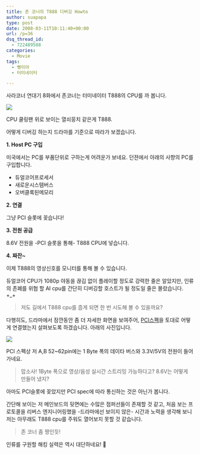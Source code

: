 ```yaml
---
title: 존 코너의 T888 디버깅 Howto
author: suapapa
type: post
date: 2008-03-11T10:11:40+00:00
url: /p=36
dsq_thread_id:
  - 722489588
categories:
  - Movie
tags:
  - 뻥이야
  - 터미네이터

---
```

사라코너 연대기 8화에서 존코너는 터미네이터 T888의 CPU를 까 봅니다.

![](https://asset.homin.dev/blog/2008/03/jc_debugging_t888.webp)

CPU 쿨링팬 위로 보이는 열쇠뭉치 같은게 T888.

어떻게 디버깅 하는지 드라마를 기준으로 따라가 보겠습니다.



**1. Host PC 구입**

미국에서는 PC를 부품단위로 구하는게 어려운가 보네요. 던젼에서 아래의 사향의 PC를 구입합니다.

  * 듀얼코어프로세서
  * 새로운시스템버스
  * 오버클록된메모리

**2. 연결**

그냥 PCI 슬롯에 꽂습니다!

**3. 전원 공급**

8.6V 전원을 -PCI 슬롯을 통해- T888 CPU에 넣습니다.

**4. 짜잔~**

이제 T888의 영상신호를 모니터를 통해 볼 수 있습니다.

듀얼코어 CPU가 1080p 야동을 끊김 없이 플레이할 정도로 강력한 줄은 알았지만, 인류의 존폐를 위협 할 AI cpu를 간단히 디버깅할 호스트가 될 정도일 줄은 몰랐습니다. +_+

> 저도 길에서 T888 cpu를 줍게 되면 한 번 시도해 볼 수 있을까요?

다행히도, 드라마에서 잠깐동안 좀 더 자세한 화면을 보여주어, [PCI스펙][1]을 토대로 어떻게 연결했는지 살펴보도록 하겠습니다. 아래의 사진입니다.

![](https://asset.homin.dev/blog/2008/03/t888_pci_socket.webp)

PCI 스펙상 저 A,B 52~62pin에는 1 Byte 폭의 데이타 버스와 3.3V/5V의 전원이 들어가네요.

> 맙소사! 1Byte 폭으로 영상/음성 실시간 스트리밍 가능하다고? 8.6V는 어떻게 만들어 냈지?

아마도 PCI슬롯에 꽂았지만 PCI spec에 따라 통신하는 것은 아닌가 봅니다.

간단해 보이는 저 메인보드의 뒷면에는 수많은 점퍼선들이 존재할 것 같고, 처음 보는 프로토콜을 리버스 엔지니어링했을 -드라마에선 보이지 않은- 시간과 노력을 생각해 보니 저는 아무래도 T888 cpu를 주워도 열어보지 못할 것 같습니다.

> 존 코너 좀 짱인듯!

인류를 구원할 해킹 실력은 역시 대단하네요! 🙂

 [1]: http://pinouts.ru/Slots/PCI_pinout.shtml